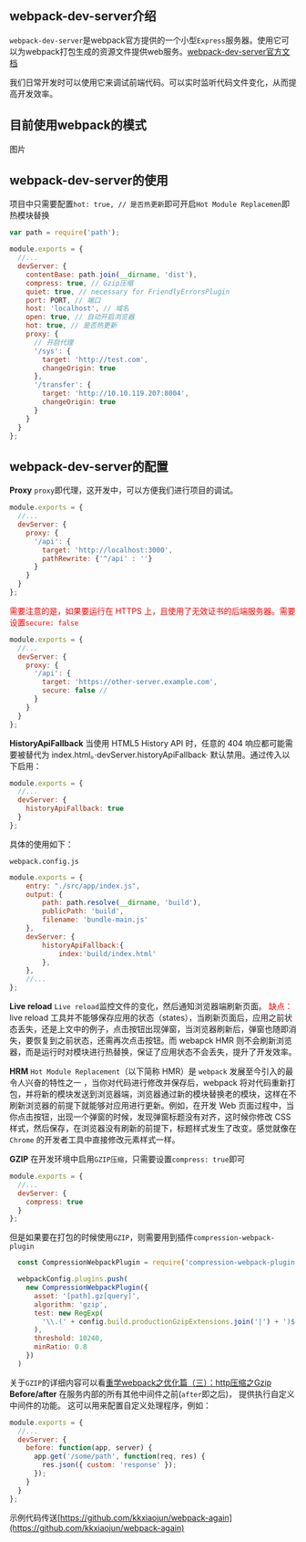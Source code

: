 ## webpack-dev-server介绍
`webpack-dev-server`是webpack官方提供的一个小型`Express`服务器。使用它可以为webpack打包生成的资源文件提供web服务。[webpack-dev-server官方文档](https://webpack.docschina.org/configuration/dev-server/)


我们日常开发时可以使用它来调试前端代码。可以实时监听代码文件变化，从而提高开发效率。

## 目前使用webpack的模式
图片

## webpack-dev-server的使用

项目中只需要配置`hot: true, // 是否热更新`即可开启`Hot Module Replacemen`即热模块替换
```javascript
var path = require('path');

module.exports = {
  //...
  devServer: {
    contentBase: path.join(__dirname, 'dist'),
    compress: true, // Gzip压缩
    quiet: true, // necessary for FriendlyErrorsPlugin
    port: PORT, // 端口
    host: 'localhost', // 域名
    open: true, // 自动开启浏览器
    hot: true, // 是否热更新
    proxy: {
      // 开启代理
      '/sys': {
        target: 'http://test.com',
        changeOrigin: true
      },      
      '/transfer': {
        target: 'http://10.10.119.207:8004',
        changeOrigin: true
      }
    }
  }
};
```
## webpack-dev-server的配置
**Proxy**
`proxy`即代理，这开发中，可以方便我们进行项目的调试。
```javascript
module.exports = {
  //...
  devServer: {
    proxy: {
      '/api': {
        target: 'http://localhost:3000',
        pathRewrite: {'^/api' : ''}
      }
    }
  }
};
```

<font color=red>需要注意的是，如果要运行在 HTTPS 上，且使用了无效证书的后端服务器。需要设置`secure: false`</font>
```javascript
module.exports = {
  //...
  devServer: {
    proxy: {
      '/api': {
        target: 'https://other-server.example.com',
        secure: false // 
      }
    }
  }
};
```
**HistoryApiFallback**
当使用 HTML5 History API 时，任意的 404 响应都可能需要被替代为 index.html。·devServer.historyApiFallback· 默认禁用。通过传入以下启用：
```javascript
module.exports = {
  //...
  devServer: {
    historyApiFallback: true
  }
};
```
具体的使用如下：

`webpack.config.js`
```javascript
module.exports = {
    entry: "./src/app/index.js",
    output: {
        path: path.resolve(__dirname, 'build'),
        publicPath: 'build',
        filename: 'bundle-main.js'
    },
    devServer: {
        historyApiFallback:{
            index:'build/index.html'
        },
    },
    //...
};
```
**Live reload**
`Live reload`监控文件的变化，然后通知浏览器端刷新页面。
<font color=red>缺点：</font>
live reload 工具并不能够保存应用的状态（states），当刷新页面后，应用之前状态丢失，还是上文中的例子，点击按钮出现弹窗，当浏览器刷新后，弹窗也随即消失，要恢复到之前状态，还需再次点击按钮。而 webapck HMR 则不会刷新浏览器，而是运行时对模块进行热替换，保证了应用状态不会丢失，提升了开发效率。

**HRM**
`Hot Module Replacement`（以下简称 HMR）是 `webpack` 发展至今引入的最令人兴奋的特性之一 ，当你对代码进行修改并保存后，webpack 将对代码重新打包，并将新的模块发送到浏览器端，浏览器通过新的模块替换老的模块，这样在不刷新浏览器的前提下就能够对应用进行更新。例如，在开发 Web 页面过程中，当你点击按钮，出现一个弹窗的时候，发现弹窗标题没有对齐，这时候你修改 CSS 样式，然后保存，在浏览器没有刷新的前提下，标题样式发生了改变。感觉就像在 `Chrome` 的开发者工具中直接修改元素样式一样。



**GZIP**
在开发环境中启用`GZIP压缩`，只需要设置`compress: true`即可
```javascript
module.exports = {
  //...
  devServer: {
    compress: true
  }
};
```

但是如果要在打包的时候使用`GZIP`，则需要用到插件`compression-webpack-plugin`
```javascript
  const CompressionWebpackPlugin = require('compression-webpack-plugin')

  webpackConfig.plugins.push(
    new CompressionWebpackPlugin({
      asset: '[path].gz[query]',
      algorithm: 'gzip',
      test: new RegExp(
        '\\.(' + config.build.productionGzipExtensions.join('|') + ')$'
      ),
      threshold: 10240,
      minRatio: 0.8
    })
  )
```

关于`GZIP`的详细内容可以看[重学webpack之优化篇（三）：http压缩之Gzip](重学webpack之优化篇（三）：http压缩之Gzip)
**Before/after**
在服务内部的所有其他中间件之前(`after`即之后)， 提供执行自定义中间件的功能。 这可以用来配置自定义处理程序，例如：
```javascript
module.exports = {
  //...
  devServer: {
    before: function(app, server) {
      app.get('/some/path', function(req, res) {
        res.json({ custom: 'response' });
      });
    }
  }
};
```

示例代码传送[https://github.com/kkxiaojun/webpack-again](https://github.com/kkxiaojun/webpack-again)
